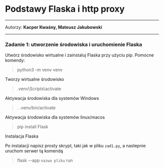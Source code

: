 # Podstawy Flaska i http proxy

***

Autorzy: **Kacper Kwaśny, Mateusz Jakubowski**

***

### Zadanie 1: utworzenie środowiska i uruchomienie Flaska
Utwórz środowisko wirtualne i zainstaluj Flaska przy użyciu pip.
Pomocne komendy:
>python3 -m venv venv

Tworzy wirtualne środowisko

> .venv\Scripts\activate 

Aktywacja środowiska dla systemów Windows

>  . .venv/bin/activate
 
Aktywacja środowiska dla systemów linux/macos

> pip install Flask

Instalacja Flaska

Po instalacji napisz prosty skrypt, taki jak w pliku `zad1.py`, a nastepnie
uruchom serwer tą komendą 

>flask --app `nazwa pliku` run